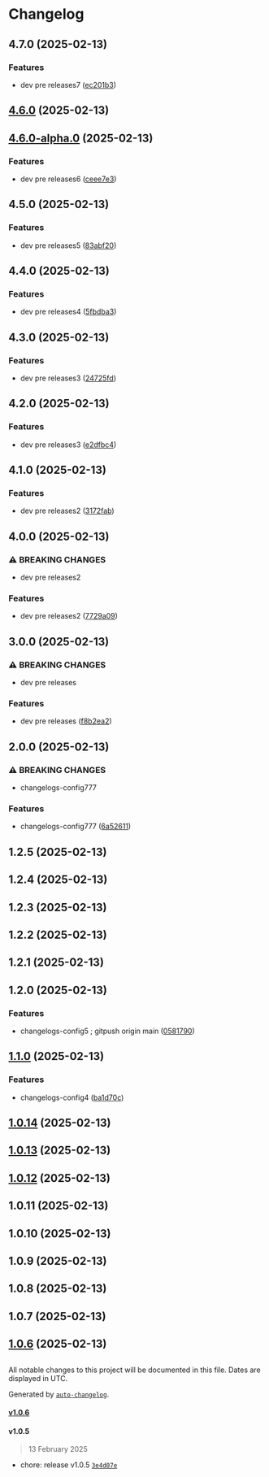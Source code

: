 # Changelog

## 4.7.0 (2025-02-13)

### Features

* dev pre releases7 ([ec201b3](https://github.com/hkaibara/test-app-wf-release-it/commit/ec201b3fc513ce533b197bed9281d2762efee0e8))

## [4.6.0](https://github.com/hkaibara/test-app-wf-release-it/compare/v4.6.0-alpha.0...v4.6.0) (2025-02-13)

## [4.6.0-alpha.0](https://github.com/hkaibara/test-app-wf-release-it/compare/v4.5.0...v4.6.0-alpha.0) (2025-02-13)

### Features

* dev pre releases6 ([ceee7e3](https://github.com/hkaibara/test-app-wf-release-it/commit/ceee7e340a23d1c73bc8ecd31894b667701c364f))

## 4.5.0 (2025-02-13)

### Features

* dev pre releases5 ([83abf20](https://github.com/hkaibara/test-app-wf-release-it/commit/83abf20f2143eb35600c081e07fb0ee997472124))

## 4.4.0 (2025-02-13)

### Features

* dev pre releases4 ([5fbdba3](https://github.com/hkaibara/test-app-wf-release-it/commit/5fbdba310bc1ecfd55a4a665a8e4e0de7765d933))

## 4.3.0 (2025-02-13)

### Features

* dev pre releases3 ([24725fd](https://github.com/hkaibara/test-app-wf-release-it/commit/24725fd9c0b4acba17ae34c3616d296151ec47d0))

## 4.2.0 (2025-02-13)

### Features

* dev pre releases3 ([e2dfbc4](https://github.com/hkaibara/test-app-wf-release-it/commit/e2dfbc4b6b603510d15e7a435e36510de7b62231))

## 4.1.0 (2025-02-13)

### Features

* dev pre releases2 ([3172fab](https://github.com/hkaibara/test-app-wf-release-it/commit/3172fab49187367109c12f841ee5236b1cde8ce3))

## 4.0.0 (2025-02-13)

### ⚠ BREAKING CHANGES

* dev pre releases2

### Features

* dev pre releases2 ([7729a09](https://github.com/hkaibara/test-app-wf-release-it/commit/7729a09b718cafcc59f601d5acc8412f470f7c57))

## 3.0.0 (2025-02-13)

### ⚠ BREAKING CHANGES

* dev pre releases

### Features

* dev pre releases ([f8b2ea2](https://github.com/hkaibara/test-app-wf-release-it/commit/f8b2ea2ecc60cc725a9dd46ed423bd759bb9720e))

## 2.0.0 (2025-02-13)

### ⚠ BREAKING CHANGES

* changelogs-config777

### Features

* changelogs-config777 ([6a52611](https://github.com/hkaibara/test-app-wf-release-it/commit/6a5261181b7618c645c36037de6fc5907c9446f0))

## 1.2.5 (2025-02-13)

## 1.2.4 (2025-02-13)

## 1.2.3 (2025-02-13)

## 1.2.2 (2025-02-13)

## 1.2.1 (2025-02-13)

## 1.2.0 (2025-02-13)

### Features

* changelogs-config5 ; gitpush origin main ([0581790](https://github.com/hkaibara/test-app-wf-release-it/commit/05817903a92c62fb59e23b8b0de33799448e8934))

## [1.1.0](https://github.com/hkaibara/test-app-wf-release-it/compare/v1.0.13...v1.1.0) (2025-02-13)

### Features

* changelogs-config4 ([ba1d70c](https://github.com/hkaibara/test-app-wf-release-it/commit/ba1d70cc7bb382420069d57d926f3bcc01a51a1a))

## [1.0.14](https://github.com/hkaibara/test-app-wf-release-it/compare/v1.0.13...v1.0.14) (2025-02-13)

## [1.0.13](https://github.com/hkaibara/test-app-wf-release-it/compare/v1.0.11...v1.0.13) (2025-02-13)

## [1.0.12](https://github.com/hkaibara/test-app-wf-release-it/compare/v1.0.11...v1.0.12) (2025-02-13)

## 1.0.11 (2025-02-13)

## 1.0.10 (2025-02-13)

## 1.0.9 (2025-02-13)

## 1.0.8 (2025-02-13)

## 1.0.7 (2025-02-13)

## [1.0.6](https://github.com/hkaibara/test-app-wf-release-it/compare/v1.0.5...v1.0.6) (2025-02-13)

##

All notable changes to this project will be documented in this file. Dates are displayed in UTC.

Generated by [`auto-changelog`](https://github.com/CookPete/auto-changelog).

#### [v1.0.6](https://github.com/hkaibara/test-app-wf-release-it/compare/v1.0.5...v1.0.6)

#### v1.0.5

> 13 February 2025

- chore: release v1.0.5 [`3e4d07e`](https://github.com/hkaibara/test-app-wf-release-it/commit/3e4d07eb652473efbad5dbaf0f2c74bea0cb9ccd)

